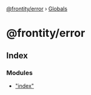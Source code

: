 [@frontity/error](README.md) › [Globals](globals.md)

# @frontity/error

## Index

### Modules

* ["index"](modules/_index_.md)

